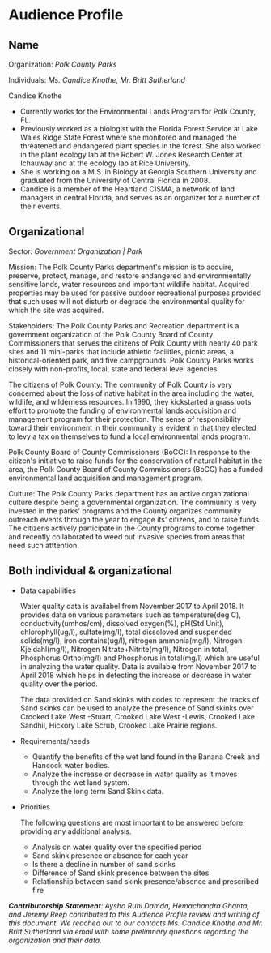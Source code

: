 # Audience Profile

## Name
Organization: _Polk County Parks_

Individuals: _Ms. Candice Knothe, Mr. Britt Sutherland_

Candice Knothe
* Currently works for the Environmental Lands Program for Polk County, FL.
* Previously worked as a biologist with the Florida Forest Service at Lake Wales Ridge State Forest where she monitored and managed the threatened and endangered plant species in the forest. She also worked in the plant ecology lab at the Robert W. Jones Research Center at Ichauway and at the ecology lab at Rice University.
* She is working on a M.S. in Biology at Georgia Southern University and graduated from the University of Central Florida in 2008.
* Candice is a member of the Heartland CISMA, a network of land managers in central Florida, and serves as an organizer for a number of their events.

## Organizational
Sector: _Government Organization | Park_

Mission:
  The Polk County Parks department's mission is to acquire, preserve, protect, manage, and restore endangered and environmentally sensitive lands, water resources and important wildlife habitat. Acquired properties may be used for passive outdoor recreational purposes provided that such uses will not disturb or degrade the environmental quality for which the site was acquired.

Stakeholders:
  The Polk County Parks and Recreation department is a government organization of the Polk County Board of County Commissioners that serves the citizens of Polk County with nearly 40 park sites and 11 mini-parks that include athletic facilities, picnic areas, a historical-oriented park, and five campgrounds. Polk County Parks works closely with non-profits, local, state and federal level agencies.

The citizens of Polk County: The community of Polk County is very concerned about the loss of native habitat in the area including the water, wildlife, and wilderness resources. In 1990, they kickstarted a grassroots effort to promote the funding of environmental lands acquisition and management program for their protection. The sense of responsibility toward their environment in their community is evident in that they elected to levy a tax on themselves to fund a local environmental lands program.

Polk County Board of County Commissioners (BoCC): In response to the citizen's initiative to raise funds for the conservation of natural habitat in the area, the Polk County Board of County Commissioners (BoCC) has a funded environmental land acquisition and management program.

Culture:
  The Polk County Parks department has an active organizational culture despite being a governmental organization. The community is very invested in the parks' programs and the County organizes community outreach events through the year to engage its' citizens, and to raise funds. The citizens actively participate in the County programs to come together and recently collaborated to weed out invasive species from areas that need such atttention.

## Both individual & organizational
* Data capabilities

  Water quality data is availabel from November 2017 to April 2018. It provides data on various parameters such as temperature(deg C), conductivity(umhos/cm), dissolved oxygen(%), pH(Std Unit), chlorophyll(ug/l), sulfate(mg/l), total dissoloved and suspended solids(mg/l), iron contains(ug/l), nitrogen ammonia(mg/l), Nitrogen Kjeldahl(mg/l), Nitrogen Nitrate+Nitrite(mg/l), Nitrogen in total, Phosphorus Ortho(mg/l) and Phosphorus in total(mg/l) which are useful in analyzing the water quality. Data is available from November 2017 to April 2018 which helps in detecting the increase or decrease in water quality over the period.
  
  The data provided on Sand skinks with codes to represent the tracks of Sand skinks can be used to analyze the presence of Sand skinks over Crooked Lake West -Stuart, Crooked Lake West -Lewis, Crooked Lake Sandhil, Hickory Lake Scrub, Crooked Lake Prairie regions.

* Requirements/needs
  * Quantify the benefits of the wet land found in the Banana Creek and Hancock water bodies.
  * Analyze the increase or decrease in water quality as it moves through the wet land system.
  * Analyze the long term Sand Skink data.
  
* Priorities

  The following questions are most important to be answered before providing any additional analysis.
  * Analysis on water quality over the specified period
  * Sand skink presence or absence for each year
  * Is there a decline in number of sand skinks
  * Difference of Sand skink presence between the sites
  * Relationship between sand skink presence/absence and prescribed fire
  

_**Contributorship Statement**: Aysha Ruhi Damda, Hemachandra Ghanta, and Jeremy Reep contributed to this Audience Profile review and writing of this document. We reached out to our contacts Ms. Candice Knothe and Mr. Britt Sutherland via email with some prelimnary questions regarding the organization and their data._
